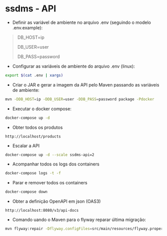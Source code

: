 # ssdms - API

- Definir as variável de ambiente no arquivo .env (seguindo o modelo .env.example):


> DB_HOST=ip
>
> DB_USER=user
>
> DB_PASS=password
>

- Configurar as variáveis de ambiente do arquivo .env (linux):

```bash
export $(cat .env | xargs)
```

- Criar o JAR e gerar a imagem da API pelo Maven passando as variáveis de ambiente:

```bash
mvn -DDB_HOST=ip -DDB_USER=user -DDB_PASS=password package -Pdocker
```

- Executar o docker compose:

```bash
docker-compose up -d
```

- Obter todos os produtos

```uri
http://localhost/products
```

- Escalar a API

```bash
docker-compose up -d --scale ssdms-api=2
```

- Acompanhar todos os logs dos containers

```bash
docker-compose logs -t -f
```

- Parar e remover todos os containers

```bash
docker-compose down
```

- Obter a definição OpenAPI em json (OAS3)

```
http://localhost:8080/v3/api-docs
```

- Comando uando o Maven para o flyway reparar última migração:

```bash
mvn flyway:repair -Dflyway.configFiles=src/main/resources/flyway.properties
```
